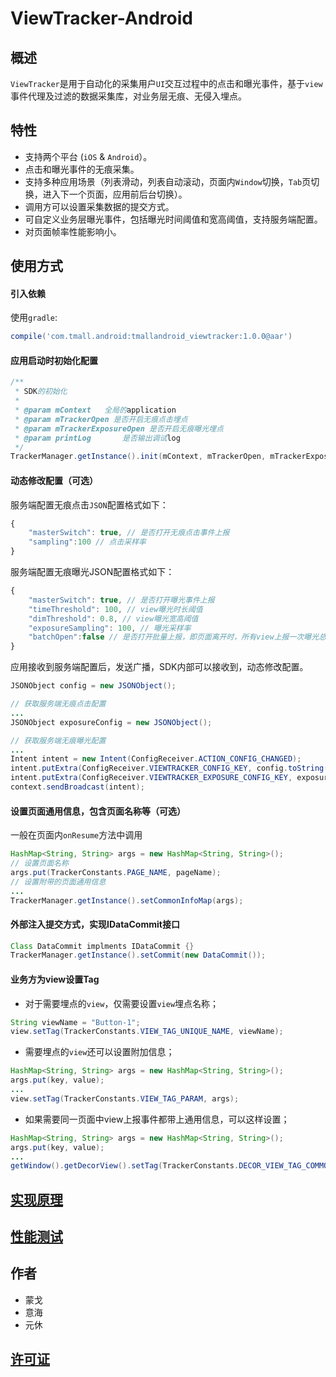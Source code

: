 # ViewTracker-Android

## 概述

`ViewTracker`是用于自动化的采集用户`UI`交互过程中的点击和曝光事件，基于`view`事件代理及过滤的数据采集库，对业务层无痕、无侵入埋点。

## 特性

* 支持两个平台 (`iOS` & `Android`）。
* 点击和曝光事件的无痕采集。
* 支持多种应用场景（列表滑动，列表自动滚动，页面内`Window`切换，`Tab`页切换，进入下一个页面，应用前后台切换）。
* 调用方可以设置采集数据的提交方式。
* 可自定义业务层曝光事件，包括曝光时间阈值和宽高阈值，支持服务端配置。
* 对页面帧率性能影响小。

## 使用方式

#### 引入依赖

使用`gradle`:

```groovy
compile('com.tmall.android:tmallandroid_viewtracker:1.0.0@aar')
```


#### 应用启动时初始化配置

```java
/**
 * SDK的初始化
 *
 * @param mContext   全局的application
 * @param mTrackerOpen 是否开启无痕点击埋点
 * @param mTrackerExposureOpen 是否开启无痕曝光埋点
 * @param printLog       是否输出调试log
 */
TrackerManager.getInstance().init(mContext, mTrackerOpen, mTrackerExposureOpen, printLog);
```

#### 动态修改配置（可选）

服务端配置无痕点击`JSON`配置格式如下：

```js
{
    "masterSwitch": true, // 是否打开无痕点击事件上报
    "sampling":100 // 点击采样率
}
```
服务端配置无痕曝光JSON配置格式如下：

```js
{
    "masterSwitch": true, // 是否打开曝光事件上报
    "timeThreshold": 100, // view曝光时长阈值
    "dimThreshold": 0.8, // view曝光宽高阈值
    "exposureSampling": 100, // 曝光采样率
    "batchOpen":false // 是否打开批量上报，即页面离开时，所有view上报一次曝光总时长
}
```

应用接收到服务端配置后，发送广播，SDK内部可以接收到，动态修改配置。
```java
JSONObject config = new JSONObject();

// 获取服务端无痕点击配置
...
JSONObject exposureConfig = new JSONObject();

// 获取服务端无痕曝光配置
...
Intent intent = new Intent(ConfigReceiver.ACTION_CONFIG_CHANGED);
intent.putExtra(ConfigReceiver.VIEWTRACKER_CONFIG_KEY, config.toString());
intent.putExtra(ConfigReceiver.VIEWTRACKER_EXPOSURE_CONFIG_KEY, exposureConfig.toString());
context.sendBroadcast(intent);
```

#### 设置页面通用信息，包含页面名称等（可选）

一般在页面内`onResume`方法中调用

```java
HashMap<String, String> args = new HashMap<String, String>();
// 设置页面名称
args.put(TrackerConstants.PAGE_NAME, pageName);
// 设置附带的页面通用信息
...
TrackerManager.getInstance().setCommonInfoMap(args);
```

#### 外部注入提交方式，实现IDataCommit接口

```java
Class DataCommit implments IDataCommit {}
TrackerManager.getInstance().setCommit(new DataCommit());
```

#### 业务方为view设置Tag

* 对于需要埋点的`view`，仅需要设置`view`埋点名称；

```java
String viewName = "Button-1";
view.setTag(TrackerConstants.VIEW_TAG_UNIQUE_NAME, viewName);
```

* 需要埋点的`view`还可以设置附加信息；

```java
HashMap<String, String> args = new HashMap<String, String>();
args.put(key, value);
...
view.setTag(TrackerConstants.VIEW_TAG_PARAM, args);
```

* 如果需要同一页面中view上报事件都带上通用信息，可以这样设置；

```java
HashMap<String, String> args = new HashMap<String, String>();
args.put(key, value);
...
getWindow().getDecorView().setTag(TrackerConstants.DECOR_VIEW_TAG_COMMON_INFO, args);
```

## [实现原理](Docs/viewtracker_principle_CN.md)

## [性能测试](Docs/viewtracker_performance_CN.md)

## 作者

- 蒙戈
- 意海
- 元休

## [许可证](LICENSE.txt)
